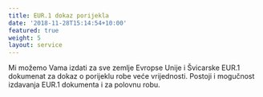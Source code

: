 ```yaml
---
title: EUR.1 dokaz porijekla
date: '2018-11-28T15:14:54+10:00'
featured: true
weight: 5
layout: service
---
```


Mi možemo Vama izdati za sve zemlje Evropse Unije i Švicarske EUR.1
dokumenat za dokaz o porijeklu robe veće vrijednosti. Postoji i
mogučnost izdavanja EUR.1 dokumenta i za polovnu robu.
